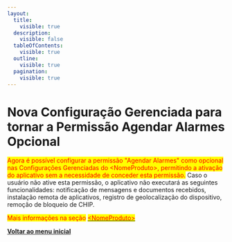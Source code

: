 ```yaml
---
layout:
  title:
    visible: true
  description:
    visible: false
  tableOfContents:
    visible: true
  outline:
    visible: true
  pagination:
    visible: true
---
```


# Nova Configuração Gerenciada para tornar a Permissão Agendar Alarmes Opcional

<mark style="color:red;">Agora é possível configurar a permissão "Agendar Alarmes" como opcional nas Configurações Gerenciadas do \<NomeProduto>, permitindo a ativação do aplicativo sem a necessidade de conceder esta permissão.</mark> Caso o usuário não ative esta permissão, o aplicativo não executará as seguintes funcionalidades: notificação de mensagens e documentos recebidos, instalação remota de aplicativos, registro de geolocalização do dispositivo, remoção de bloqueio de CHIP.

<mark style="color:red;">Mais informações na seção</mark> [<mark style="color:red;">\<NomeProduto></mark>](../../portal/configuracoes/editar-politica/aplicativos/less-than-nomeproduto-greater-than.md)

[**Voltar ao menu inicial**](./)
